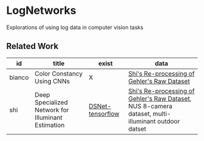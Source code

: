 # LogNetworks
Explorations of using log data in computer vision tasks

## Related Work
| id | title | exist | data |
| ---| ------| ----- | ---- |
|bianco|Color Constancy Using CNNs|X|[Shi's Re-processing of Gehler's Raw Dataset](https://www2.cs.sfu.ca/~colour/data/shi_gehler/)|
|shi|Deep Specialized Network for Illuminant Estimation|[DSNet-tensorflow](https://github.com/swift-n-brutal/illuminant_estimation)|[Shi's Re-processing of Gehler's Raw Dataset](https://www2.cs.sfu.ca/~colour/data/shi_gehler/), NUS 8-camera dataset, multi-illuminant outdoor datset|
 